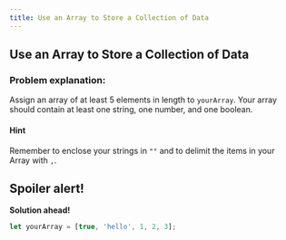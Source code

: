 ```yaml
---
title: Use an Array to Store a Collection of Data
---
```

## Use an Array to Store a Collection of Data

### Problem explanation:
Assign an array of at least 5 elements in length to `yourArray`. Your array should contain at least one string, one number, and one boolean.

#### Hint
Remember to enclose your strings in `""` and to delimit the items in your Array with `,`.

## Spoiler alert!

**Solution ahead!**

```javascript
let yourArray = [true, 'hello', 1, 2, 3];

```

